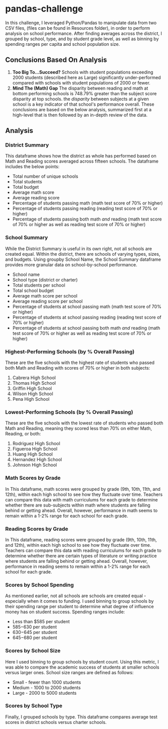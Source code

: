 # pandas-challenge
In this challenge, I leveraged Python/Pandas to manipulate data from two CSV files, (files can be found in Resources folder), in order to perform analysis on school performance. After finding averages across the district, I grouped by school, type, and by student grade level, as well as binning by spending ranges per capita and school population size.
## Conclusions Based On Analysis
1. __Too Big To...Succeed?__ Schools with student populations exceeding 2000 students (described here as Large) significantly under-performed compared with schools with student populations of 2000 or fewer.
2. __Mind The (Math) Gap__ The disparity between reading and math at bottom performing schools is 748.79% greater than the subject score disparity at top schools. the _disparity_ between subjects at a given school is a key indicator of that school's performance overall.
These conclusions are based on the below analysis, summarized first at a high-level that is then followed by an in-depth review of the data. 
## Analysis

### District Summary
This dataframe shows how the district as whole has performed based on Math and Reading scores averaged across fifteen schools. The dataframe includes the below points:
* Total number of unique schools
* Total students
* Total budget
* Average math score
* Average reading score
* Percentage of students passing math (math test score of 70% or higher)
* Percentage of students passing reading (reading test score of 70% or higher)
* Percentage of students passing both math *and* reading (math test score of 70% or higher as well as reading test score of 70% or higher)

### School Summary
While the District Summary is useful in its own right, not all schools are created equal. Within the district, there are schools of varying types, sizes, and budgets. Using groupby School Name, the School Summary dataframe provides more granular data on school-by-school performance.
* School name
* School type (district or charter)
* Total students per school
* Total school budget
* Average math score per school
* Average reading score per school
* Percentage of students at school passing math (math test score of 70% or higher)
* Percentage of students at school passing reading (reading test score of 70% or higher)
* Percentage of students at school passing both math *and* reading (math test score of 70% or higher as well as reading test score of 70% or higher)

### Highest-Performing Schools (by % Overall Passing)
These are the five schools with the highest rate of students who passed both Math and Reading with scores of 70% or higher in both subjects:
1. Cabrera High School
2. Thomas High School
3. Griffin High School
4. Wilson High School
5. Pena High School

### Lowest-Performing Schools (by % Overall Passing)
These are the five schools with the lowest rate of students who passed both Math and Reading, meaning they scored less than 70% on either Math, Reading, or both:
1. Rodriguez High School
2. Figueroa High School
3. Huang High School
4. Hernandez High School
5. Johnson High School

### Math Scores by Grade
In This dataframe, math scores were grouped by grade (9th, 10th, 11th, and 12th), within each high school to see how they fluctuate over time. Teachers can compare this data with math curriculums for each grade to determine whether there are sub-subjects within math where students are falling behind or getting ahead. Overall, however, performance in math seems to remain within a 1-2% range for each school for each grade.
### Reading Scores by Grade
In This dataframe, reading scores were grouped by grade (9th, 10th, 11th, and 12th), within each high school to see how they fluctuate over time. Teachers can compare this data with reading curriculums for each grade to determine whether there are certain types of literature or writing practice where students are falling behind or getting ahead. Overall, however, performance in reading seems to remain within a 1-2% range for each school for each grade.
### Scores by School Spending
As mentioned earlier, not all schools are schools are created equal - especially when it comes to funding. I used binning to group schools by their spending range per student to determine what degree of influence money has on student success. Spending ranges include:
* Less than $585 per student
* $585-$630 per student
* $630-$645 per student
* $645-$680 per student
### Scores by School Size
Here I used binning to group schools by student count. Using this metric, I was able to compare the academic success of students at smaller schools versus larger ones. School size ranges are defined as follows:
* Small - fewer than 1000 students
* Medium - 1000 to 2000 students
* Large - 2000 to 5000 students
### Scores by School Type
Finally, I grouped schools by type. This dataframe compares average test scores in district schools versus charter schools.
